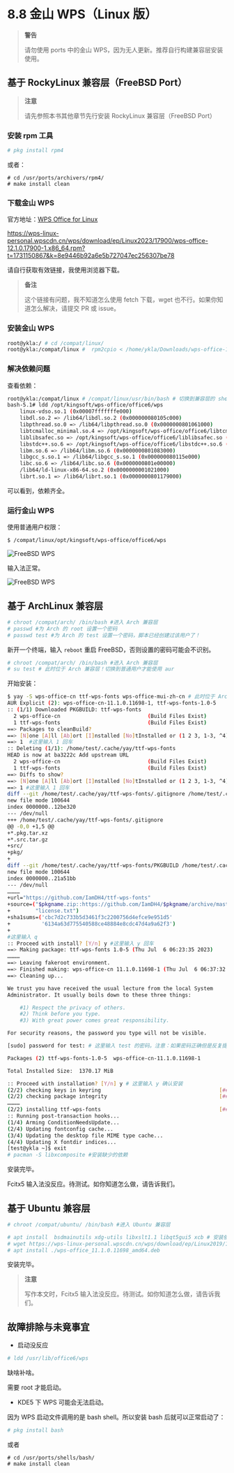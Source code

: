 # 8.8 金山 WPS（Linux 版）

>**警告**
>
>请勿使用 ports 中的金山 WPS，因为无人更新。推荐自行构建兼容层安装使用。

## 基于 RockyLinux 兼容层（FreeBSD Port）

>**注意**
>
>请先参照本书其他章节先行安装 RockyLinux 兼容层（FreeBSD Port）

### 安装 rpm 工具

```sh
# pkg install rpm4
```

或者：

```
# cd /usr/ports/archivers/rpm4/ 
# make install clean
```

### 下载金山 WPS

官方地址：[WPS Office for Linux](https://linux.wps.cn/)


<https://wps-linux-personal.wpscdn.cn/wps/download/ep/Linux2023/17900/wps-office-12.1.0.17900-1.x86_64.rpm?t=1731150867&k=8e9446b92a6e5b727047ec256307be78>

请自行获取有效链接，我使用浏览器下载。

>**备注**
>
>这个链接有问题，我不知道怎么使用 fetch 下载，wget 也不行。如果你知道怎么解决，请提交 PR 或 issue。

### 安装金山 WPS

```sh
root@ykla:/ # cd /compat/linux/
root@ykla:/compat/linux #  rpm2cpio < /home/ykla/Downloads/wps-office-12.1.0.17900-1.x86_64.rpm  | cpio -id  # 注意路径要换成你自己的
```


### 解决依赖问题

查看依赖：

```bash
root@ykla:/compat/linux # /compat/linux/usr/bin/bash # 切换到兼容层的 shell
bash-5.1# ldd /opt/kingsoft/wps-office/office6/wps
	linux-vdso.so.1 (0x00007fffffffe000)
	libdl.so.2 => /lib64/libdl.so.2 (0x000000080105c000)
	libpthread.so.0 => /lib64/libpthread.so.0 (0x0000000801061000)
	libtcmalloc_minimal.so.4 => /opt/kingsoft/wps-office/office6/libtcmalloc_minimal.so.4 (0x0000000801600000)
	liblibsafec.so => /opt/kingsoft/wps-office/office6/liblibsafec.so (0x0000000801066000)
	libstdc++.so.6 => /opt/kingsoft/wps-office/office6/libstdc++.so.6 (0x0000000801a00000)
	libm.so.6 => /lib64/libm.so.6 (0x0000000801083000)
	libgcc_s.so.1 => /lib64/libgcc_s.so.1 (0x000000080115e000)
	libc.so.6 => /lib64/libc.so.6 (0x0000000801e00000)
	/lib64/ld-linux-x86-64.so.2 (0x0000000001021000)
	librt.so.1 => /lib64/librt.so.1 (0x0000000801179000)
```

可以看到，依赖齐全。

### 运行金山 WPS

使用普通用户权限：

```bash
$ /compat/linux/opt/kingsoft/wps-office/office6/wps
```

![FreeBSD WPS](../.gitbook/assets/wps1.png)

输入法正常。

![FreeBSD WPS](../.gitbook/assets/wps2.png)

## 基于 ArchLinux 兼容层

```sh
# chroot /compat/arch/ /bin/bash #进入 Arch 兼容层
# passwd #为 Arch 的 root 设置一个密码
# passwd test #为 Arch 的 test 设置一个密码，脚本已经创建过该用户了！
```

新开一个终端，输入 `reboot` 重启 FreeBSD，否则设置的密码可能会不识别。

```sh
# chroot /compat/arch/ /bin/bash #进入 Arch 兼容层
# su test # 此时位于 Arch 兼容层！切换到普通用户才能使用 aur
```

开始安装：

```sh
$ yay -S wps-office-cn ttf-wps-fonts wps-office-mui-zh-cn # 此时位于 Arch 兼容层！此时用户为 test
AUR Explicit (2): wps-office-cn-11.1.0.11698-1, ttf-wps-fonts-1.0-5
:: (1/1) Downloaded PKGBUILD: ttf-wps-fonts
  2 wps-office-cn                            (Build Files Exist)
  1 ttf-wps-fonts                            (Build Files Exist)
==> Packages to cleanBuild?
==> [N]one [A]ll [Ab]ort [I]nstalled [No]tInstalled or (1 2 3, 1-3, ^4)
==> 1  #这里输入 1 回车
:: Deleting (1/1): /home/test/.cache/yay/ttf-wps-fonts
HEAD is now at ba3222c Add upstream URL
  2 wps-office-cn                            (Build Files Exist)
  1 ttf-wps-fonts                            (Build Files Exist)
==> Diffs to show?
==> [N]one [A]ll [Ab]ort [I]nstalled [No]tInstalled or (1 2 3, 1-3, ^4)
==> 1 #这里输入 1 回车
diff --git /home/test/.cache/yay/ttf-wps-fonts/.gitignore /home/test/.cache/yay/ttf-wps-fonts/.gitignore
new file mode 100644
index 0000000..12be320
--- /dev/null
+++ /home/test/.cache/yay/ttf-wps-fonts/.gitignore
@@ -0,0 +1,5 @@
+*.pkg.tar.xz
+*.src.tar.gz
+src/
+pkg/
+
diff --git /home/test/.cache/yay/ttf-wps-fonts/PKGBUILD /home/test/.cache/yay/ttf-wps-fonts/PKGBUILD
new file mode 100644
index 0000000..21a51bb
--- /dev/null
…………
+url="https://github.com/IamDH4/ttf-wps-fonts"
+source=("$pkgname.zip::https://github.com/IamDH4/$pkgname/archive/master.zip"
+        "license.txt")
+sha1sums=('cbc7d2c733b5d3461f3c2200756d4efce9e951d5'
+          '6134a63d775540588ce48884e8cdc47d4a9a62f3')
+
#这里输入 q
:: Proceed with install? [Y/n] y #这里输入 y 回车
==> Making package: ttf-wps-fonts 1.0-5 (Thu Jul  6 06:23:35 2023)
…………
==> Leaving fakeroot environment.
==> Finished making: wps-office-cn 11.1.0.11698-1 (Thu Jul  6 06:37:32 2023)
==> Cleaning up...

We trust you have received the usual lecture from the local System
Administrator. It usually boils down to these three things:

    #1) Respect the privacy of others.
    #2) Think before you type.
    #3) With great power comes great responsibility.

For security reasons, the password you type will not be visible.

[sudo] password for test: # 这里输入 test 的密码。注意：如果密码正确但是反复提示密码错误，请你 reboot 重启 FreeBSD 系统重新执行以上操作。

Packages (2) ttf-wps-fonts-1.0-5  wps-office-cn-11.1.0.11698-1

Total Installed Size:  1370.17 MiB

:: Proceed with installation? [Y/n] y # 这里输入 y 确认安装
(2/2) checking keys in keyring                                      [######################################] 100%
(2/2) checking package integrity                                    [######################################] 100%
…………
(2/2) installing ttf-wps-fonts                                      [######################################] 100%
:: Running post-transaction hooks...
(1/4) Arming ConditionNeedsUpdate...
(2/4) Updating fontconfig cache...
(3/4) Updating the desktop file MIME type cache...
(4/4) Updating X fontdir indices...
[test@ykla ~]$ exit
# pacman -S libxcomposite #安装缺少的依赖
```

安装完毕。

Fcitx5 输入法没反应。待测试。如你知道怎么做，请告诉我们。

## 基于 Ubuntu 兼容层

```sh
# chroot /compat/ubuntu/ /bin/bash #进入 Ubuntu 兼容层
```

```sh
# apt install  bsdmainutils xdg-utils libxslt1.1 libqt5gui5 xcb # 安装依赖包
# wget https://wps-linux-personal.wpscdn.cn/wps/download/ep/Linux2019/11698/wps-office_11.1.0.11698_amd64.deb
# apt install ./wps-office_11.1.0.11698_amd64.deb
```

安装完毕。

>**注意**
>
>写作本文时，Fcitx5 输入法没反应。待测试。如你知道怎么做，请告诉我们。

## 故障排除与未竟事宜

- 启动没反应

```sh
# ldd /usr/lib/office6/wps
```

缺啥补啥。

需要 root 才能启动。

- KDE5 下 WPS 可能会无法启动。

因为 WPS 启动文件调用的是 bash shell。所以安装 bash 后就可以正常启动了：

```sh
# pkg install bash
```

或者

```
# cd /usr/ports/shells/bash/
# make install clean
```
